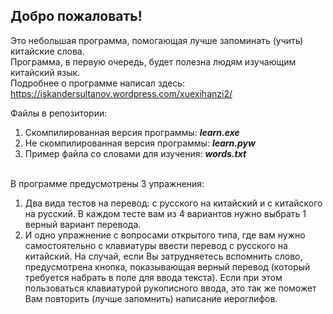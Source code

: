 <h2>Добро пожаловать!</h2>
<p>Это небольшая программа, помогающая лучше запоминать (учить) китайские слова. 
<br />Программа, в первую очередь, будет полезна людям изучающим китайский язык.
<br />Подробнее о программе написал здесь: <a href="https://iskandersultanov.wordpress.com/xuexihanzi2/" target="_blank">https://iskandersultanov.wordpress.com/xuexihanzi2/</a></p>

<p>Файлы в репозитории:
<ol>
<li>Скомпилированная версия программы: <b><i>learn.exe</i></b></li>
<li>Не скомпилированная версия программы: <b><i>learn.pyw</i></b></li>
<li>Пример файла со словами для изучения: <b><i>words.txt</i></b></li>
</ol>
</p>
<p>
<br />В программе предусмотрены 3 упражнения:</p>
<ol>
<li>Два вида тестов на перевод: с русского на китайский и с китайского на русский. В каждом тесте вам из 4 вариантов нужно выбрать 1 верный вариант перевода.</li>
<li>И одно упражнение с вопросами открытого типа, где вам нужно самостоятельно с клавиатуры ввести перевод с русского на китайский. На случай, если Вы затрудняетесь вспомнить слово, предусмотрена кнопка, показывающая верный перевод (который требуется набрать в поле для ввода текста). Если при этом пользоваться клавиатурой рукописного ввода, это так же поможет Вам повторить (лучше запомнить) написание иероглифов.</li>
</ol>
